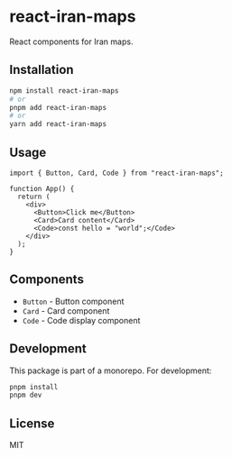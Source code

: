 # react-iran-maps

React components for Iran maps.

## Installation

```bash
npm install react-iran-maps
# or
pnpm add react-iran-maps
# or
yarn add react-iran-maps
```

## Usage

```tsx
import { Button, Card, Code } from "react-iran-maps";

function App() {
  return (
    <div>
      <Button>Click me</Button>
      <Card>Card content</Card>
      <Code>const hello = "world";</Code>
    </div>
  );
}
```

## Components

- `Button` - Button component
- `Card` - Card component
- `Code` - Code display component

## Development

This package is part of a monorepo. For development:

```bash
pnpm install
pnpm dev
```

## License

MIT
